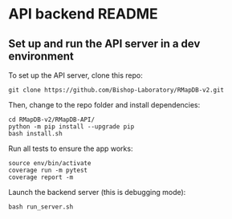 # API backend README

## Set up and run the API server in a dev environment

To set up the API server, clone this repo:

```shell
git clone https://github.com/Bishop-Laboratory/RMapDB-v2.git
```

Then, change to the repo folder and install dependencies:

```shell
cd RMapDB-v2/RMapDB-API/
python -m pip install --upgrade pip
bash install.sh
```

Run all tests to ensure the app works:

```shell
source env/bin/activate
coverage run -m pytest
coverage report -m
```

Launch the backend server (this is debugging mode):

```shell
bash run_server.sh
```

